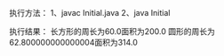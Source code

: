 执行方法：
1、javac Initial.java
2、java Initial

执行结果：
长方形的周长为60.0面积为200.0
圆形的周长为62.800000000000004面积为314.0


